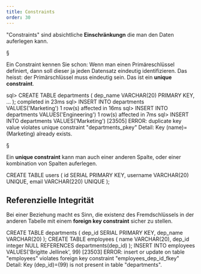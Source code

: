 ```yaml
---
title: Constraints 
order: 30
---
```



"Constraints" sind absichtliche **Einschränkungn** die man den Daten
auferlegen kann.  


§

Ein Constraint kennen Sie schon: Wenn man einen
Primäreschlüssel definiert, dann soll dieser ja jeden Datensatz
eindeutig identifizieren. Das heisst: der Primärschlüssel muss
eindeutig sein.  Das ist ein **unique constraint**.


<sql>
sql> CREATE TABLE departments ( dep_name VARCHAR(20) PRIMARY KEY, … );
completed in 23ms
sql> INSERT INTO departments VALUES('Marketing')
1 row(s) affected in 16ms
sql> INSERT INTO departments VALUES('Engineering')
1 row(s) affected in 7ms
sql> INSERT INTO departments VALUES('Marketing')
[23505] ERROR: 
  duplicate key value violates unique constraint "departments_pkey"
  Detail: Key (name)=(Marketing) already exists.
</sql>


§

Ein  **unique constraint** kann man auch einer anderen Spalte,
oder einer kombination von Spalten auferlegen.


<sql>
CREATE TABLE users (
  id SERIAL PRIMARY KEY,
  username VARCHAR(20) UNIQUE,
  email VARCHAR(220) UNIQUE
);
</sql>

## Referenzielle Integrität

Bei einer Beziehung macht es Sinn, die existenz des Fremdschlüssels
in der anderen Tabelle mit einem **foreign key constraint** sicher zu
stellen.  

<sql>
CREATE TABLE departments (
  dep_id SERIAL PRIMARY KEY,
  dep_name VARCHAR(20)
);
CREATE TABLE employees (
  name VARCHAR(20),
  dep_id integer NULL REFERENCES departments(dep_id)
);
INSERT INTO employees VALUES('Brigitte Jellinek', 99)
[23503] ERROR: insert or update on table "employees" 
  violates foreign key constraint "employees_dep_id_fkey"
  Detail: Key (dep_id)=(99) is not present in table "departments".
</sql>

